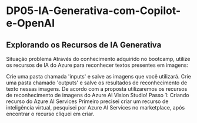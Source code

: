 # DP05-IA-Generativa-com-Copilot-e-OpenAI
## Explorando os Recursos de IA Generativa
Situação problema
Através do conhecimento adquirido no bootcamp, utilize os recursos de IA do Azure para reconhecer textos presentes em imagens:

Crie uma pasta chamada 'inputs' e salve as imagens que você utilizará.
Crie uma pasta chamado 'outputs' e salve os resultados de reconhecimento de texto nessas imagens.
De acordo com a proposta utilizaremos os recursos de reconhecimento de imagens do Azure AI Vision Studio!
Passo 1: Criando recurso do Azure AI Services
Primeiro precisei criar um recurso de inteligência virtual, pesquisei por Azure AI Services no marketplace, após encontrar o recurso cliquei em criar.
